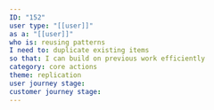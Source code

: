 ```yaml
---
ID: "152"
user type: "[[user]]"
as a: "[[user]]"
who is: reusing patterns
I need to: duplicate existing items
so that: I can build on previous work efficiently
category: core actions
theme: replication
user journey stage:
customer journey stage:
---
```

